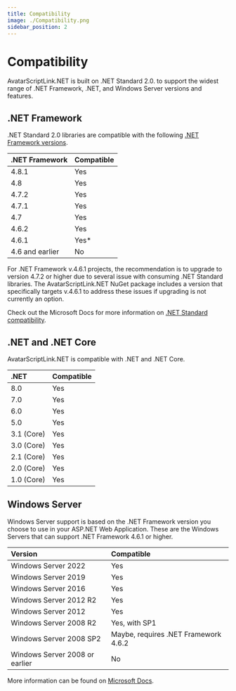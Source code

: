 ```yaml
---
title: Compatibility
image: ./Compatibility.png
sidebar_position: 2
---
```


# Compatibility

AvatarScriptLink.NET is built on .NET Standard 2.0. to support the widest range of .NET Framework, .NET, and Windows Server versions and features.

## .NET Framework

.NET Standard 2.0 libraries are compatible with the following [.NET Framework versions](https://docs.microsoft.com/en-us/dotnet/framework/).

| .NET Framework  | Compatible |
|-----------------|------------|
| 4.8.1           | Yes        |
| 4.8             | Yes        |
| 4.7.2           | Yes        |
| 4.7.1           | Yes        |
| 4.7             | Yes        |
| 4.6.2           | Yes        |
| 4.6.1           | Yes*       |
| 4.6 and earlier | No         |

For .NET Framework v.4.6.1 projects, the recommendation is to upgrade to version 4.7.2 or higher due to several issue with consuming .NET Standard libraries. The AvatarScriptLink.NET NuGet package includes a version that specifically targets v.4.6.1 to address these issues if upgrading is not currently an option.

Check out the Microsoft Docs for more information on [.NET Standard compatibility](https://docs.microsoft.com/en-us/dotnet/standard/net-standard).

## .NET and .NET Core

AvatarScriptLink.NET is compatible with .NET and .NET Core.

| .NET        | Compatible |
|:------------|:-----------|
| 8.0         | Yes        |
| 7.0         | Yes        |
| 6.0         | Yes        |
| 5.0         | Yes        |
| 3.1  (Core) | Yes        |
| 3.0  (Core) | Yes        |
| 2.1  (Core) | Yes        |
| 2.0  (Core) | Yes        |
| 1.0  (Core) | Yes        |


## Windows Server

Windows Server support is based on the .NET Framework version you choose to use in your ASP.NET Web Application. These are the Windows Servers that can support .NET Framework 4.6.1 or higher.

| Version                        | Compatible                           |
|:-------------------------------|:-------------------------------------|
| Windows Server 2022            | Yes                                  |
| Windows Server 2019            | Yes                                  |
| Windows Server 2016            | Yes                                  |
| Windows Server 2012 R2         | Yes                                  |
| Windows Server 2012            | Yes                                  |
| Windows Server 2008 R2         | Yes, with SP1                        |
| Windows Server 2008 SP2        | Maybe, requires .NET Framework 4.6.2 |
| Windows Server 2008 or earlier | No                                   |

More information can be found on [Microsoft Docs](https://learn.microsoft.com/en-us/dotnet/framework/get-started/system-requirements#supported-server-operating-systems).
